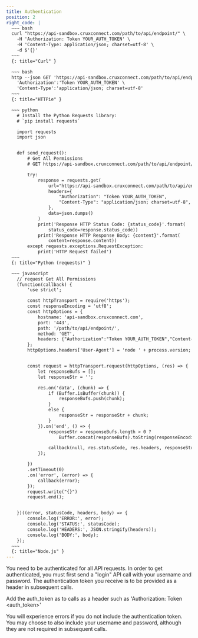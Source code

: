 ```yaml
---
title: Authentication
position: 2
right_code: |
  ~~~ bash
  curl "https://api-sandbox.cruxconnect.com/path/to/api/endpoint/" \
    -H 'Authorization: Token YOUR_AUTH_TOKEN' \
    -H 'Content-Type: application/json; charset=utf-8' \
    -d $'{}'
  ~~~
  {: title="Curl" }

  ~~~ bash
  http --json GET 'https://api-sandbox.cruxconnect.com/path/to/api/endpoint/' \
    'Authorization':'Token YOUR_AUTH_TOKEN' \
    'Content-Type':'application/json; charset=utf-8'
  ~~~
  {: title="HTTPie" }

  ~~~ python
    # Install the Python Requests library:
    # `pip install requests`

    import requests
    import json


    def send_request():
        # Get All Permissions
        # GET https://api-sandbox.cruxconnect.com/path/to/api/endpoint/

        try:
            response = requests.get(
                url="https://api-sandbox.cruxconnect.com/path/to/api/endpoint/",
                headers={
                    "Authorization": "Token YOUR_AUTH_TOKEN",
                    "Content-Type": "application/json; charset=utf-8",
                },
                data=json.dumps()
            )
            print('Response HTTP Status Code: {status_code}'.format(
                status_code=response.status_code))
            print('Response HTTP Response Body: {content}'.format(
                content=response.content))
        except requests.exceptions.RequestException:
            print('HTTP Request failed')
  ~~~
  {: title="Python (requests)" }

  ~~~ javascript
    // request Get All Permissions
    (function(callback) {
        'use strict';

        const httpTransport = require('https');
        const responseEncoding = 'utf8';
        const httpOptions = {
            hostname: 'api-sandbox.cruxconnect.com',
            port: '443',
            path: '/path/to/api/endpoint/',
            method: 'GET',
            headers: {"Authorization":"Token YOUR_AUTH_TOKEN","Content-Type":"application/json; charset=utf-8"}
        };
        httpOptions.headers['User-Agent'] = 'node ' + process.version;


        const request = httpTransport.request(httpOptions, (res) => {
            let responseBufs = [];
            let responseStr = '';

            res.on('data', (chunk) => {
                if (Buffer.isBuffer(chunk)) {
                    responseBufs.push(chunk);
                }
                else {
                    responseStr = responseStr + chunk;
                }
            }).on('end', () => {
                responseStr = responseBufs.length > 0 ?
                    Buffer.concat(responseBufs).toString(responseEncoding) : responseStr;

                callback(null, res.statusCode, res.headers, responseStr);
            });

        })
        .setTimeout(0)
        .on('error', (error) => {
            callback(error);
        });
        request.write("{}")
        request.end();


    })((error, statusCode, headers, body) => {
        console.log('ERROR:', error);
        console.log('STATUS:', statusCode);
        console.log('HEADERS:', JSON.stringify(headers));
        console.log('BODY:', body);
    });
  ~~~
  {: title="Node.js" }
---
```


You need to be authenticated for all API requests. In order to get authenticated, you must first send a "login" API call
with your username and password. The authentication token you receive is to be provided as a header in subsequent calls.

Add the auth_token as to calls as a header such as 'Authorization: Token \<auth_token\>'

You will experience errors if you do not include the authentication token. You may choose to also include your username
and password, although they are not required in subsequent calls.
